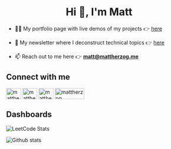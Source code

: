 <h1 align="center">Hi 👋, I'm Matt</h1>

- 👨‍💻 My portfolio page with live demos of my projects :point_right: <a href="https://mattherzog.me/docs/projects" target="_blank">here</a>

- 📝 My newsletter where I deconstruct technical topics :point_right: 
<a href="https://subscribe.mattherzog.me/signup" target="_blank">here</a>


- 📫 Reach out to me here :point_right: **matt@mattherzog.me**

## Connect with me
<p align="left">
<a href="https://twitter.com/mattherzog5" target="_blank"> <img align="center" src="https://raw.githubusercontent.com/rahuldkjain/github-profile-readme-generator/master/src/images/icons/Social/twitter.svg" alt="mattherzog5" height="30" width="40" /></a>
<a href="https://www.linkedin.com/in/matthewherzog3/" target="_blank"> <img align="center" src="https://raw.githubusercontent.com/rahuldkjain/github-profile-readme-generator/master/src/images/icons/Social/linked-in-alt.svg" alt="mattherzog3" height="30" width="40" /></a>
<a href="https://www.youtube.com/channel/UCDzCTSF0N2HNG7lBDj22mFw" target="blank"><img align="center" src="https://www.vectorlogo.zone/logos/youtube/youtube-icon.svg" alt="mattherzog" height="30" width="40" /></a>
<a href="https://www.twitch.tv/mattherzog" target="blank"><img align="center" src="https://www.vectorlogo.zone/logos/twitch/twitch-horizontal.svg" alt="mattherzog" height="30" width="80" /></a>
  
## Dashboards

![LeetCode Stats](https://leetcard.jacoblin.cool/mherzog4?theme=dark&font=UnifrakturCook)

![Github stats](https://github-readme-stats.vercel.app/api?username=Mherzog4&theme=react&show_icons=true&count_private=true)
  
